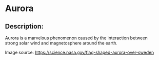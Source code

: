 
# Aurora
## Description:
Aurora is a marvelous phenomenon caused by the interaction between strong solar wind and magnetosphere around the earth. 

Image source: https://science.nasa.gov/flag-shaped-aurora-over-sweden

